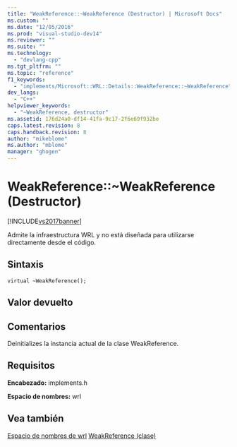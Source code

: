 ```yaml
---
title: "WeakReference::~WeakReference (Destructor) | Microsoft Docs"
ms.custom: ""
ms.date: "12/05/2016"
ms.prod: "visual-studio-dev14"
ms.reviewer: ""
ms.suite: ""
ms.technology: 
  - "devlang-cpp"
ms.tgt_pltfrm: ""
ms.topic: "reference"
f1_keywords: 
  - "implements/Microsoft::WRL::Details::WeakReference::~WeakReference"
dev_langs: 
  - "C++"
helpviewer_keywords: 
  - "~WeakReference, destructor"
ms.assetid: 176d24a0-df14-41fa-9c17-2f6e69f932be
caps.latest.revision: 8
caps.handback.revision: 8
author: "mikeblome"
ms.author: "mblome"
manager: "ghogen"
---
```

# WeakReference::~WeakReference (Destructor)
[!INCLUDE[vs2017banner](../assembler/inline/includes/vs2017banner.md)]

Admite la infraestructura WRL y no está diseñada para utilizarse directamente desde el código.  
  
## <a name="syntax"></a>Sintaxis  
  
```  
virtual ~WeakReference();  
```  
  
## <a name="return-value"></a>Valor devuelto  
  
## <a name="remarks"></a>Comentarios  
 Deinitializes la instancia actual de la clase WeakReference.  
  
## <a name="requirements"></a>Requisitos  
 **Encabezado:** implements.h  
  
 **Espacio de nombres:** wrl  
  
## <a name="see-also"></a>Vea también  
 [Espacio de nombres de wrl](../windows/microsoft-wrl-details-namespace.md)
 [WeakReference (clase)](../windows/weakreference-class1.md)